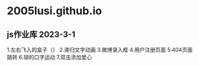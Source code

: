 # 2005lusi.github.io

## js作业库 2023-3-1
1.左右飞入的盒子（）
2.递归文字动画
3.微博录入框
4.用户注册页面
5.404页面跳转
6.球的口字运动
7.双击添加爱心